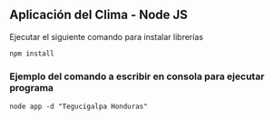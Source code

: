 ## Aplicación del Clima - Node JS

Ejecutar el siguiente comando para instalar librerías
```
npm install
```

### Ejemplo del comando a escribir en consola para ejecutar programa
```
node app -d "Tegucigalpa Honduras"
```